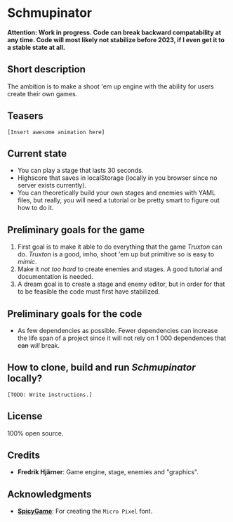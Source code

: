 # Schmupinator

**Attention: Work in progress. Code can break backward compatability at any time. Code will most likely not stabilize before 2023, if I even get it to a stable state at all.**

## Short description

The ambition is to make a shoot 'em up engine with the ability for users create their own games.

## Teasers

`[Insert awesome animation here]`

## Current state

* You can play a stage that lasts 30 seconds.
* Highscore that saves in localStorage (locally in you browser since no server exists currently).
* You can theoretically build your own stages and enemies with YAML files, but really, you will need a tutorial or be pretty smart to figure out how to do it.

## Preliminary goals for the game

1. First goal is to make it able to do everything that the game *Truxton* can do. *Truxton* is a good, imho, shoot 'em up but primitive so is easy to *mimic*.
2. Make it *not too hard* to create enemies and stages. A good tutorial and documentation is needed.
3. A dream goal is to create a stage and enemy editor, but in order for that to be feasible the code must first have stabilized.

## Preliminary goals for the code

* As few dependencies as possible. Fewer dependencies can increase the life span of a project since it will not rely on 1 000 dependences that ~~can~~ *will* break.

## How to clone, build and run *Schmupinator* locally?

`[TODO: Write instructions.]`

## License

100% open source.

## Credits

* **Fredrik Hjärner**: Game engine, stage, enemies and "graphics".

## Acknowledgments

* [**SpicyGame**](https://spicygame.itch.io/): For creating the `Micro Pixel` font.

